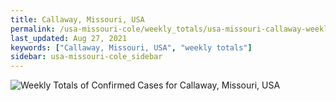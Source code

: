 ```yaml
---
title: Callaway, Missouri, USA
permalink: /usa-missouri-cole/weekly_totals/usa-missouri-callaway-weekly_totals.html
last_updated: Aug 27, 2021
keywords: ["Callaway, Missouri, USA", "weekly totals"]
sidebar: usa-missouri-cole_sidebar
---
```


![Weekly Totals of Confirmed Cases for Callaway, Missouri, USA](/covid_tracker/images/graphs/usa-missouri-callaway-weekly_totals_graph.png)
